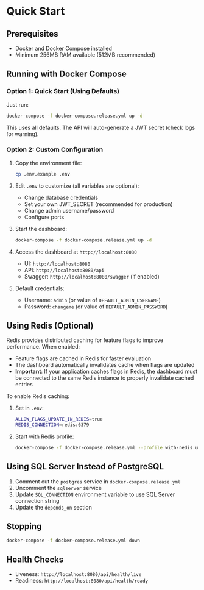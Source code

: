 # Quick Start

## Prerequisites

- Docker and Docker Compose installed
- Minimum 256MB RAM available (512MB recommended)

## Running with Docker Compose

### Option 1: Quick Start (Using Defaults)

Just run:
```bash
docker-compose -f docker-compose.release.yml up -d
```

This uses all defaults. The API will auto-generate a JWT secret (check logs for warning).

### Option 2: Custom Configuration

1. Copy the environment file:
   ```bash
   cp .env.example .env
   ```

2. Edit `.env` to customize (all variables are optional):
   - Change database credentials
   - Set your own JWT_SECRET (recommended for production)
   - Change admin username/password
   - Configure ports

3. Start the dashboard:
   ```bash
   docker-compose -f docker-compose.release.yml up -d
   ```

4. Access the dashboard at `http://localhost:8080`
   - UI: `http://localhost:8080`
   - API: `http://localhost:8080/api`
   - Swagger: `http://localhost:8080/swagger` (if enabled)

5. Default credentials:
   - Username: `admin` (or value of `DEFAULT_ADMIN_USERNAME`)
   - Password: `changeme` (or value of `DEFAULT_ADMIN_PASSWORD`)

## Using Redis (Optional)

Redis provides distributed caching for feature flags to improve performance. When enabled:
- Feature flags are cached in Redis for faster evaluation
- The dashboard automatically invalidates cache when flags are updated
- **Important**: If your application caches flags in Redis, the dashboard must be connected to the same Redis instance to properly invalidate cached entries

To enable Redis caching:

1. Set in `.env`:
   ```bash
   ALLOW_FLAGS_UPDATE_IN_REDIS=true
   REDIS_CONNECTION=redis:6379
   ```

2. Start with Redis profile:
   ```bash
   docker-compose -f docker-compose.release.yml --profile with-redis up -d
   ```

## Using SQL Server Instead of PostgreSQL

1. Comment out the `postgres` service in `docker-compose.release.yml`
2. Uncomment the `sqlserver` service
3. Update `SQL_CONNECTION` environment variable to use SQL Server connection string
4. Update the `depends_on` section

## Stopping

```bash
docker-compose -f docker-compose.release.yml down
```

## Health Checks

- Liveness: `http://localhost:8080/api/health/live`
- Readiness: `http://localhost:8080/api/health/ready`